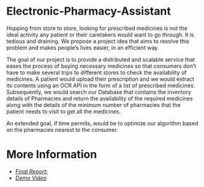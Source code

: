 # Electronic-Pharmacy-Assistant

Hopping from store to store, looking for prescribed medicines is not the ideal activity any patient or their caretakers would want to go through. It is tedious and draining. We propose a project idea that aims to resolve this problem and makes people’s lives easier, in an efficient way.

The goal of our project is to provide a distributed and scalable service that eases the process of buying necessary medicines so that consumers don’t have to make several trips to different stores to check the availability of medicines. A patient would upload their prescription and we would extract its contents using an OCR API in the form of a list of prescribed medicines. Subsequently, we would search our Database that contains the inventory details of Pharmacies and return the availability of the required medicines along with the details of the minimum number of pharmacies that the patient needs to visit to get all the medicines.

An extended goal, if time permits, would be to optimize our algorithm based on the pharmacies nearest to the consumer.

# More Information

- [*Final Report:*](https://github.com/MedhaRudra/Electronic-Pharmacy-Assistant/blob/main/FINAL%20REPORT.pdf)
- [*Demo Video*](https://youtu.be/H7XsY34ja_I)
